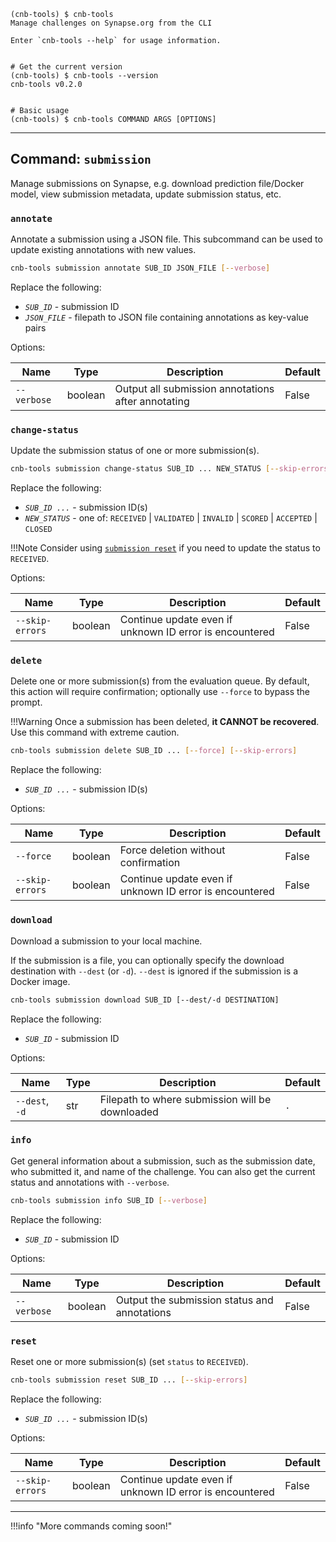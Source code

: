 <!--termynal -->

```
(cnb-tools) $ cnb-tools
Manage challenges on Synapse.org from the CLI

Enter `cnb-tools --help` for usage information.


# Get the current version
(cnb-tools) $ cnb-tools --version
cnb-tools v0.2.0


# Basic usage
(cnb-tools) $ cnb-tools COMMAND ARGS [OPTIONS]
```

---

## Command: `submission`

Manage submissions on Synapse, e.g. download prediction file/Docker model,
view submission metadata, update submission status, etc.

### `annotate`

Annotate a submission using a JSON file. This subcommand can be used to update
existing annotations with new values.

```bash
cnb-tools submission annotate SUB_ID JSON_FILE [--verbose]
```

Replace the following:

- _`SUB_ID`_ - submission ID
- _`JSON_FILE`_ - filepath to JSON file containing annotations as
  key-value pairs

Options:

Name | Type | Description | Default
--|--|--|--
`--verbose` | boolean | Output all submission annotations after annotating | False

### `change-status`

Update the submission status of one or more submission(s).

```bash
cnb-tools submission change-status SUB_ID ... NEW_STATUS [--skip-errors]
```

Replace the following:

- _`SUB_ID ...`_ - submission ID(s)
- _`NEW_STATUS`_ - one of: `RECEIVED` | `VALIDATED` | `INVALID` | `SCORED` |
  `ACCEPTED` | `CLOSED`

!!!Note
    Consider using [`submission reset`](#reset) if you need to update the status to
    `RECEIVED`.

Options:

Name | Type | Description | Default
--|--|--|--
`--skip-errors` | boolean | Continue update even if unknown ID error is encountered | False

### `delete`

Delete one or more submission(s) from the evaluation queue. By default,
this action will require confirmation; optionally use `--force` to bypass
the prompt.

!!!Warning
    Once a submission has been deleted, **it CANNOT be recovered**. Use this
    command with extreme caution.

```bash
cnb-tools submission delete SUB_ID ... [--force] [--skip-errors]
```

Replace the following:

- _`SUB_ID ...`_ - submission ID(s)

Options:

Name | Type | Description | Default
--|--|--|--
`--force` | boolean | Force deletion without confirmation | False
`--skip-errors` | boolean | Continue update even if unknown ID error is encountered | False

### `download`

Download a submission to your local machine.

If the submission is a file, you can optionally specify the download destination
with `--dest` (or `-d`). `--dest` is ignored if the submission is a Docker image.

```bash
cnb-tools submission download SUB_ID [--dest/-d DESTINATION]
```

Replace the following:

- _`SUB_ID`_ - submission ID

Options:

Name | Type | Description | Default
--|--|--|--
`--dest`, `-d` | str  | Filepath to where submission will be downloaded | `.`

### `info`

Get general information about a submission, such as the submission date, who
submitted it, and name of the challenge. You can also get the current status
and annotations with `--verbose`.

```bash
cnb-tools submission info SUB_ID [--verbose]
```

Replace the following:

- _`SUB_ID`_ - submission ID

Options:

Name | Type | Description | Default
--|--|--|--
`--verbose` | boolean | Output the submission status and annotations | False

### `reset`

Reset one or more submission(s) (set `status` to `RECEIVED`).

```bash
cnb-tools submission reset SUB_ID ... [--skip-errors]
```

Replace the following:

- _`SUB_ID ...`_ - submission ID(s)

Options:

Name | Type | Description | Default
--|--|--|--
`--skip-errors` | boolean | Continue update even if unknown ID error is encountered | False

---

!!!info "More commands coming soon!"
